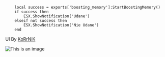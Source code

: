 ```
    local success = exports['boosting_memory']:StartBoostingMemory()
    if success then
        ESX.ShowNotification('Udane')
    elseif not success then
        ESX.ShowNotification('Nie Udane')
    end
```

UI By [KoRrNiK](https://github.com/KoRrNiK)

![This is an image](https://cdn.discordapp.com/attachments/1081499511790256200/1081502397051965510/image.png)
